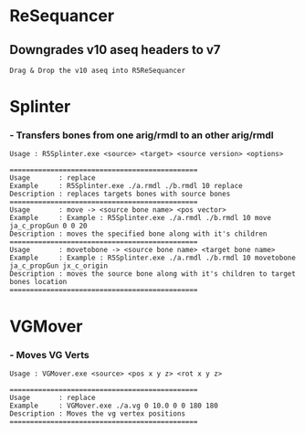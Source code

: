 # ReSequancer

## **Downgrades v10 aseq headers to v7**

```Drag & Drop the v10 aseq into R5ReSequancer```

# Splinter

### **- Transfers bones from one arig/rmdl to an other arig/rmdl**

```
Usage : R5Splinter.exe <source> <target> <source version> <options>

==============================================
Usage       : replace
Example     : R5Splinter.exe ./a.rmdl ./b.rmdl 10 replace
Description : replaces targets bones with source bones
==============================================
Usage       : move -> <source bone name> <pos vector>
Example     : Example : R5Splinter.exe ./a.rmdl ./b.rmdl 10 move ja_c_propGun 0 0 20
Description : moves the specified bone along with it's children
==============================================
Usage       : movetobone -> <source bone name> <target bone name>
Example     : Example : R5Splinter.exe ./a.rmdl ./b.rmdl 10 movetobone ja_c_propGun jx_c_origin
Description : moves the source bone along with it's children to target bones location
==============================================
```

# VGMover

### **- Moves VG Verts**

```
Usage : VGMover.exe <source> <pos x y z> <rot x y z>

==============================================
Usage       : replace
Example     : VGMover.exe ./a.vg 0 10.0 0 0 180 180
Description : Moves the vg vertex positions
==============================================
```
